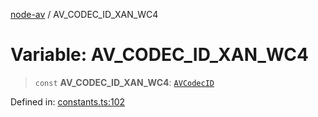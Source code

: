 [node-av](../globals.md) / AV\_CODEC\_ID\_XAN\_WC4

# Variable: AV\_CODEC\_ID\_XAN\_WC4

> `const` **AV\_CODEC\_ID\_XAN\_WC4**: [`AVCodecID`](../type-aliases/AVCodecID.md)

Defined in: [constants.ts:102](https://github.com/seydx/av/blob/f8631fc881b394300b1479f511d55cf1c370a87f/src/constants/constants.ts#L102)
